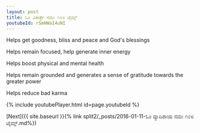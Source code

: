 ```yaml
---
layout: post
title: ಓಂ ವಿಕಾರ್ತ್ರೆ ನಮಃ ೧೦೮ ಟೈಮ್ಸ್
youtubeId: rSmHWaI4uNI
---
```

 
 
Helps get goodness, bliss and peace and God's blessings
 
Helps remain focused, help generate inner energy 
 
Helps boost physical and mental health 
 
Helps remain grounded and generates a sense of gratitude towards the greater power 
 
Helps reduce bad karma
 
 
 
 


{% include youtubePlayer.html id=page.youtubeId %}
 
[Next]({{ site.baseurl }}{% link  split2/_posts/2016-01-11-ಓಂ ವ್ಯಾದಿಶಾಯ ನಮಃ ೧೦೮ ಟೈಮ್ಸ್.md%})
 
